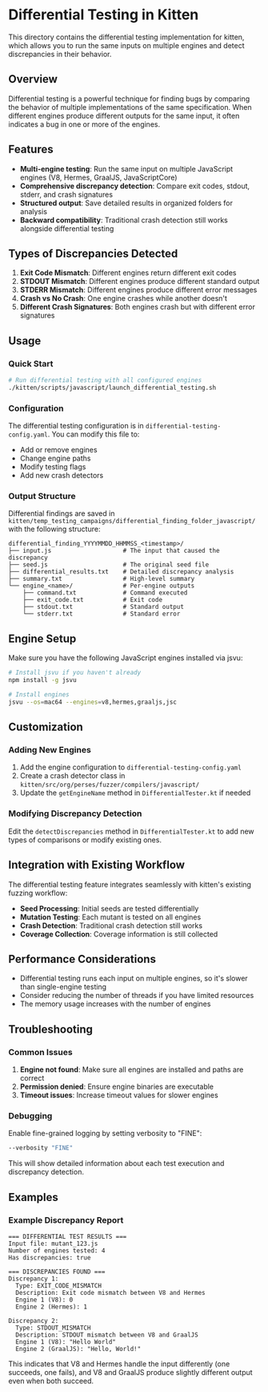 # Differential Testing in Kitten

This directory contains the differential testing implementation for kitten, which allows you to run the same inputs on multiple engines and detect discrepancies in their behavior.

## Overview

Differential testing is a powerful technique for finding bugs by comparing the behavior of multiple implementations of the same specification. When different engines produce different outputs for the same input, it often indicates a bug in one or more of the engines.

## Features

- **Multi-engine testing**: Run the same input on multiple JavaScript engines (V8, Hermes, GraalJS, JavaScriptCore)
- **Comprehensive discrepancy detection**: Compare exit codes, stdout, stderr, and crash signatures
- **Structured output**: Save detailed results in organized folders for analysis
- **Backward compatibility**: Traditional crash detection still works alongside differential testing

## Types of Discrepancies Detected

1. **Exit Code Mismatch**: Different engines return different exit codes
2. **STDOUT Mismatch**: Different engines produce different standard output
3. **STDERR Mismatch**: Different engines produce different error messages
4. **Crash vs No Crash**: One engine crashes while another doesn't
5. **Different Crash Signatures**: Both engines crash but with different error signatures

## Usage

### Quick Start

```bash
# Run differential testing with all configured engines
./kitten/scripts/javascript/launch_differential_testing.sh
```

### Configuration

The differential testing configuration is in `differential-testing-config.yaml`. You can modify this file to:

- Add or remove engines
- Change engine paths
- Modify testing flags
- Add new crash detectors

### Output Structure

Differential findings are saved in `kitten/temp_testing_campaigns/differential_finding_folder_javascript/` with the following structure:

```
differential_finding_YYYYMMDD_HHMMSS_<timestamp>/
├── input.js                    # The input that caused the discrepancy
├── seed.js                     # The original seed file
├── differential_results.txt    # Detailed discrepancy analysis
├── summary.txt                 # High-level summary
└── engine_<name>/              # Per-engine outputs
    ├── command.txt             # Command executed
    ├── exit_code.txt           # Exit code
    ├── stdout.txt              # Standard output
    └── stderr.txt              # Standard error
```

## Engine Setup

Make sure you have the following JavaScript engines installed via jsvu:

```bash
# Install jsvu if you haven't already
npm install -g jsvu

# Install engines
jsvu --os=mac64 --engines=v8,hermes,graaljs,jsc
```

## Customization

### Adding New Engines

1. Add the engine configuration to `differential-testing-config.yaml`
2. Create a crash detector class in `kitten/src/org/perses/fuzzer/compilers/javascript/`
3. Update the `getEngineName` method in `DifferentialTester.kt` if needed

### Modifying Discrepancy Detection

Edit the `detectDiscrepancies` method in `DifferentialTester.kt` to add new types of comparisons or modify existing ones.

## Integration with Existing Workflow

The differential testing feature integrates seamlessly with kitten's existing fuzzing workflow:

- **Seed Processing**: Initial seeds are tested differentially
- **Mutation Testing**: Each mutant is tested on all engines
- **Crash Detection**: Traditional crash detection still works
- **Coverage Collection**: Coverage information is still collected

## Performance Considerations

- Differential testing runs each input on multiple engines, so it's slower than single-engine testing
- Consider reducing the number of threads if you have limited resources
- The memory usage increases with the number of engines

## Troubleshooting

### Common Issues

1. **Engine not found**: Make sure all engines are installed and paths are correct
2. **Permission denied**: Ensure engine binaries are executable
3. **Timeout issues**: Increase timeout values for slower engines

### Debugging

Enable fine-grained logging by setting verbosity to "FINE":

```bash
--verbosity "FINE"
```

This will show detailed information about each test execution and discrepancy detection.

## Examples

### Example Discrepancy Report

```
=== DIFFERENTIAL TEST RESULTS ===
Input file: mutant_123.js
Number of engines tested: 4
Has discrepancies: true

=== DISCREPANCIES FOUND ===
Discrepancy 1:
  Type: EXIT_CODE_MISMATCH
  Description: Exit code mismatch between V8 and Hermes
  Engine 1 (V8): 0
  Engine 2 (Hermes): 1

Discrepancy 2:
  Type: STDOUT_MISMATCH
  Description: STDOUT mismatch between V8 and GraalJS
  Engine 1 (V8): "Hello World"
  Engine 2 (GraalJS): "Hello, World!"
```

This indicates that V8 and Hermes handle the input differently (one succeeds, one fails), and V8 and GraalJS produce slightly different output even when both succeed. 